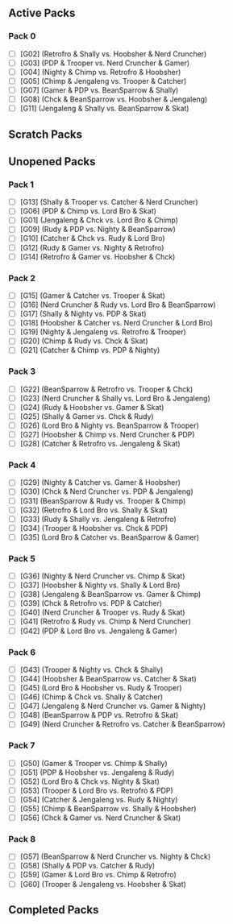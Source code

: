 ## Active Packs

### Pack 0

-   [ ] [G02] (Retrofro & Shally vs. Hoobsher & Nerd Cruncher)
-   [ ] [G03] (PDP & Trooper vs. Nerd Cruncher & Gamer)
-   [ ] [G04] (Nighty & Chimp vs. Retrofro & Hoobsher)
-   [ ] [G05] (Chimp & Jengaleng vs. Trooper & Catcher)
-   [ ] [G07] (Gamer & PDP vs. BeanSparrow & Shally)
-   [ ] [G08] (Chck & BeanSparrow vs. Hoobsher & Jengaleng)
-   [ ] [G11] (Jengaleng & Shally vs. BeanSparrow & Skat)

## Scratch Packs

## Unopened Packs

### Pack 1

-   [ ] [G13] (Shally & Trooper vs. Catcher & Nerd Cruncher)
-   [ ] [G06] (PDP & Chimp vs. Lord Bro & Skat)
-   [ ] [G01] (Jengaleng & Chck vs. Lord Bro & Chimp)
-   [ ] [G09] (Rudy & PDP vs. Nighty & BeanSparrow)
-   [ ] [G10] (Catcher & Chck vs. Rudy & Lord Bro)
-   [ ] [G12] (Rudy & Gamer vs. Nighty & Retrofro)
-   [ ] [G14] (Retrofro & Gamer vs. Hoobsher & Chck)

### Pack 2

-   [ ] [G15] (Gamer & Catcher vs. Trooper & Skat)
-   [ ] [G16] (Nerd Cruncher & Rudy vs. Lord Bro & BeanSparrow)
-   [ ] [G17] (Shally & Nighty vs. PDP & Skat)
-   [ ] [G18] (Hoobsher & Catcher vs. Nerd Cruncher & Lord Bro)
-   [ ] [G19] (Nighty & Jengaleng vs. Retrofro & Trooper)
-   [ ] [G20] (Chimp & Rudy vs. Chck & Skat)
-   [ ] [G21] (Catcher & Chimp vs. PDP & Nighty)

### Pack 3

-   [ ] [G22] (BeanSparrow & Retrofro vs. Trooper & Chck)
-   [ ] [G23] (Nerd Cruncher & Shally vs. Lord Bro & Jengaleng)
-   [ ] [G24] (Rudy & Hoobsher vs. Gamer & Skat)
-   [ ] [G25] (Shally & Gamer vs. Chck & Rudy)
-   [ ] [G26] (Lord Bro & Nighty vs. BeanSparrow & Trooper)
-   [ ] [G27] (Hoobsher & Chimp vs. Nerd Cruncher & PDP)
-   [ ] [G28] (Catcher & Retrofro vs. Jengaleng & Skat)

### Pack 4

-   [ ] [G29] (Nighty & Catcher vs. Gamer & Hoobsher)
-   [ ] [G30] (Chck & Nerd Cruncher vs. PDP & Jengaleng)
-   [ ] [G31] (BeanSparrow & Rudy vs. Trooper & Chimp)
-   [ ] [G32] (Retrofro & Lord Bro vs. Shally & Skat)
-   [ ] [G33] (Rudy & Shally vs. Jengaleng & Retrofro)
-   [ ] [G34] (Trooper & Hoobsher vs. Chck & PDP)
-   [ ] [G35] (Lord Bro & Catcher vs. BeanSparrow & Gamer)

### Pack 5

-   [ ] [G36] (Nighty & Nerd Cruncher vs. Chimp & Skat)
-   [ ] [G37] (Hoobsher & Nighty vs. Shally & Lord Bro)
-   [ ] [G38] (Jengaleng & BeanSparrow vs. Gamer & Chimp)
-   [ ] [G39] (Chck & Retrofro vs. PDP & Catcher)
-   [ ] [G40] (Nerd Cruncher & Trooper vs. Rudy & Skat)
-   [ ] [G41] (Retrofro & Rudy vs. Chimp & Nerd Cruncher)
-   [ ] [G42] (PDP & Lord Bro vs. Jengaleng & Gamer)

### Pack 6

-   [ ] [G43] (Trooper & Nighty vs. Chck & Shally)
-   [ ] [G44] (Hoobsher & BeanSparrow vs. Catcher & Skat)
-   [ ] [G45] (Lord Bro & Hoobsher vs. Rudy & Trooper)
-   [ ] [G46] (Chimp & Chck vs. Shally & Catcher)
-   [ ] [G47] (Jengaleng & Nerd Cruncher vs. Gamer & Nighty)
-   [ ] [G48] (BeanSparrow & PDP vs. Retrofro & Skat)
-   [ ] [G49] (Nerd Cruncher & Retrofro vs. Catcher & BeanSparrow)

### Pack 7

-   [ ] [G50] (Gamer & Trooper vs. Chimp & Shally)
-   [ ] [G51] (PDP & Hoobsher vs. Jengaleng & Rudy)
-   [ ] [G52] (Lord Bro & Chck vs. Nighty & Skat)
-   [ ] [G53] (Trooper & Lord Bro vs. Retrofro & PDP)
-   [ ] [G54] (Catcher & Jengaleng vs. Rudy & Nighty)
-   [ ] [G55] (Chimp & BeanSparrow vs. Shally & Hoobsher)
-   [ ] [G56] (Chck & Gamer vs. Nerd Cruncher & Skat)

### Pack 8

-   [ ] [G57] (BeanSparrow & Nerd Cruncher vs. Nighty & Chck)
-   [ ] [G58] (Shally & PDP vs. Catcher & Rudy)
-   [ ] [G59] (Gamer & Lord Bro vs. Chimp & Retrofro)
-   [ ] [G60] (Trooper & Jengaleng vs. Hoobsher & Skat)

## Completed Packs
